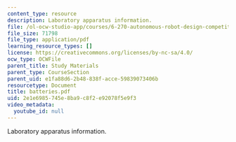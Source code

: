 ```yaml
---
content_type: resource
description: Laboratory apparatus information.
file: /ol-ocw-studio-app/courses/6-270-autonomous-robot-design-competition-january-iap-2005/2e1e6985745e8ba9c8f2e92078f5e9f3_batteries.pdf
file_size: 71798
file_type: application/pdf
learning_resource_types: []
license: https://creativecommons.org/licenses/by-nc-sa/4.0/
ocw_type: OCWFile
parent_title: Study Materials
parent_type: CourseSection
parent_uid: e1fa88d6-2b48-838f-acce-59839073406b
resourcetype: Document
title: batteries.pdf
uid: 2e1e6985-745e-8ba9-c8f2-e92078f5e9f3
video_metadata:
  youtube_id: null
---
```

Laboratory apparatus information.